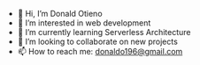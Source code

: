 - 👋 Hi, I’m Donald Otieno
- 👀 I’m interested in web development
- 🌱 I’m currently learning Serverless Architecture
- 💞️ I’m looking to collaborate on new projects
- 📫 How to reach me: donaldo196@gmail.com

<!---
donaldo196/donaldo196 is a ✨ special ✨ repository because its `README.md` (this file) appears on your GitHub profile.
You can click the Preview link to take a look at your changes.
--->
